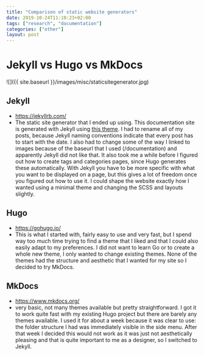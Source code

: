 ```yaml
---
title: "Comparison of static website generators"
date: 2019-10-24T11:10:23+02:00
tags: ["research", "documentation"]
categories: ["other"]
layout: post
---
```

# Jekyll vs Hugo vs MkDocs 
![]({{ site.baseurl }}/images/misc/staticsitegenerator.jpg)

## Jekyll
- <https://jekyllrb.com/>
- The static site generator that I ended up using. This documentation site is generated with Jekyll using [this theme](https://github.com/b2a3e8/jekyll-theme-console). I had to rename all of my posts, because Jekyll naming conventions indicate that every post has to start with the date. I also had to change some of the way I linked to images because of the baseurl that I used (/documentation) and apparently Jekyll did not like that. It also took me a while before I figured out how to create tags and categories pages, since Hugo generates these automatically. With Jekyll you have to be more specific with what you want to be displayed on a page, but this gives a lot of freedom once you figured out how to use it. I could shape the website exactly how I wanted using a minimal theme and changing the SCSS and layouts slightly.

## Hugo
- <https://gohugo.io/>
- This is what I started with, fairly easy to use and very fast, but I spend way too much time trying to find a theme that I liked and that I could also easily adapt to my preferences. I did not want to learn Go or to create a whole new theme, I only wanted to change existing themes. None of the themes had the structure and aesthetic that I wanted for my site so I decided to try MkDocs.

## MkDocs
- <https://www.mkdocs.org/>
- very basic, not many themes available but pretty straightforward. I got it to work quite fast with my existing Hugo project but there are barely any themes available. I used it for about a week because it was clear to use: the folder structure I had was immediately visible in the side menu. After that week I decided this would not work as it was just not aesthetically pleasing and that is quite important to me as a designer, so I switched to Jekyll.